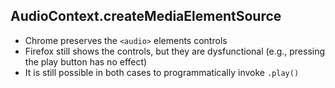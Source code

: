 ## AudioContext.createMediaElementSource

- Chrome preserves the `<audio>` elements controls
- Firefox still shows the controls, but they are dysfunctional (e.g., pressing the play button has no effect)
- It is still possible in both cases to programmatically invoke `.play()`
